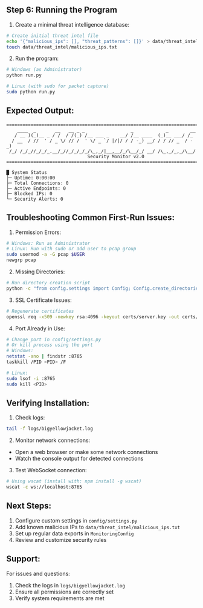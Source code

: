 ## Step 6: Running the Program

1. Create a minimal threat intelligence database:
```bash
# Create initial threat intel file
echo '{"malicious_ips": [], "threat_patterns": []}' > data/threat_intel/database.json
touch data/threat_intel/malicious_ips.txt
```

2. Run the program:
```bash
# Windows (as Administrator)
python run.py

# Linux (with sudo for packet capture)
sudo python run.py
```

## Expected Output:
```
=================================================================================
    ____  _       __   __ _ _                 _            _        __ 
   / __ )(_)__ _ / /  / /(_) /__ ___ _    __/ /__ ____  (_)__ ___/ /_
  / __  / //  ' / _ \/ // /  ' \/ _ `/ |/|/ / / -_) __/ / / // _  / -_)
 /_/ /_/_//_/_/_.__/_//_/_/_/_/\_,_/|__,__/_/\__/_/ __/ /\_,_/_,_/\__/ 
                              Security Monitor v2.0
=================================================================================

█ System Status
├─ Uptime: 0:00:00
├─ Total Connections: 0
├─ Active Endpoints: 0
├─ Blocked IPs: 0
└─ Security Alerts: 0
```

## Troubleshooting Common First-Run Issues:

1. Permission Errors:
```bash
# Windows: Run as Administrator
# Linux: Run with sudo or add user to pcap group
sudo usermod -a -G pcap $USER
newgrp pcap
```

2. Missing Directories:
```bash
# Run directory creation script
python -c "from config.settings import Config; Config.create_directories()"
```

3. SSL Certificate Issues:
```bash
# Regenerate certificates
openssl req -x509 -newkey rsa:4096 -keyout certs/server.key -out certs/server.crt -days 365 -nodes
```

4. Port Already in Use:
```bash
# Change port in config/settings.py
# Or kill process using the port
# Windows:
netstat -ano | findstr :8765
taskkill /PID <PID> /F

# Linux:
sudo lsof -i :8765
sudo kill <PID>
```

## Verifying Installation:

1. Check logs:
```bash
tail -f logs/bigyellowjacket.log
```

2. Monitor network connections:
- Open a web browser or make some network connections
- Watch the console output for detected connections

3. Test WebSocket connection:
```bash
# Using wscat (install with: npm install -g wscat)
wscat -c ws://localhost:8765
```

## Next Steps:

1. Configure custom settings in `config/settings.py`
2. Add known malicious IPs to `data/threat_intel/malicious_ips.txt`
3. Set up regular data exports in `MonitoringConfig`
4. Review and customize security rules

## Support:
For issues and questions:
1. Check the logs in `logs/bigyellowjacket.log`
2. Ensure all permissions are correctly set
3. Verify system requirements are met
